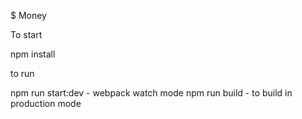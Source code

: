 $ Money


To start

npm install

to run

npm run start:dev - webpack watch mode
npm run build - to build in production mode